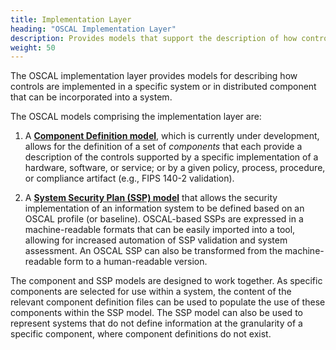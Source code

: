 ```yaml
---
title: Implementation Layer
heading: "OSCAL Implementation Layer"
description: Provides models that support the description of how controls are [implemented](/documentation/schema/implementation-layer/ssp/) in a given information system or a [distributed component](/documentation/schema/implementation-layer/component/) that can be incorporated into an information system.
weight: 50
---
```


The OSCAL implementation layer provides models for describing how controls are implemented in a specific system or in distributed component that can be incorporated into a system.

The OSCAL models comprising the implementation layer are:

1. A **[Component Definition model](component/)**, which is currently under development, allows for the definition of a set of *components* that each provide a description of the controls supported by a specific implementation of a hardware, software, or service; or by a given policy, process, procedure, or compliance artifact (e.g., FIPS 140-2 validation).

2. A **[System Security Plan (SSP) model](ssp/)** that allows the security implementation of an information system to be defined based on an OSCAL profile (or baseline). OSCAL-based SSPs are expressed in a machine-readable formats that can be easily imported into a tool, allowing for increased automation of SSP validation and system assessment. An OSCAL SSP can also be transformed from the machine-readable form to a human-readable version.

The component and SSP models are designed to work together. As specific components are selected for use within a system, the content of the relevant component definition files can be used to populate the use of these components within the SSP model. The SSP model can also be used to represent systems that do not define information at the granularity of a specific component, where component definitions do not exist.
